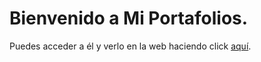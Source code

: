 # Bienvenido a Mi Portafolios. 

Puedes acceder a él y verlo en la web haciendo click [aquí](https://peseta05.github.io/informaticatalarrubias).
